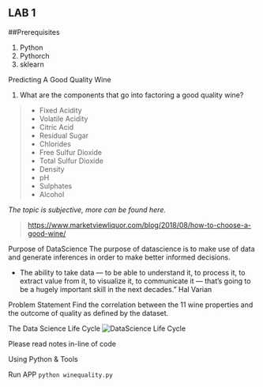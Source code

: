 ## LAB 1

##Prerequisites
1. Python
2. Pythorch
3. sklearn

Predicting A Good Quality Wine
1. What are the components that go into factoring a good quality wine?
>- Fixed Acidity 
>- Volatile Acidity 
>- Citric Acid 
>- Residual Sugar 
>- Chlorides 
>- Free Sulfur Dioxide
>- Total Sulfur Dioxide 
>- Density
>- pH
>- Sulphates 
>- Alcohol

_The topic is subjective, more can be found here._
>https://www.marketviewliquor.com/blog/2018/08/how-to-choose-a-good-wine/

Purpose of DataScience
The purpose of datascience is to make use of data and generate inferences in order to make better informed decisions.
- The ability to take data — to be able to understand it, to process it, to extract value from it, to visualize it, to communicate it — that’s going to be a hugely important skill in the next decades.”
Hal Varian

Problem Statement
Find the correlation between the 11 wine properties and the outcome of quality as defined by the dataset.


The Data Science Life Cycle
![DataScience Life Cycle](https://cdn3.datascience.berkeley.edu/content/0be56de3069740669fe2d696fb60220e/DataScienceLifeCycle.jpg)

Please read notes in-line of code

Using Python & Tools



Run APP
`python winequality.py`